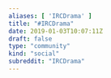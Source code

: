 ```yaml
---
aliases: [ 'IRCDrama' ]
title: "#IRCDrama"
date: 2019-01-03T10:07:11Z
draft: false
type: "community"
kind: "social"
subreddit: "IRCDrama"
---
```

